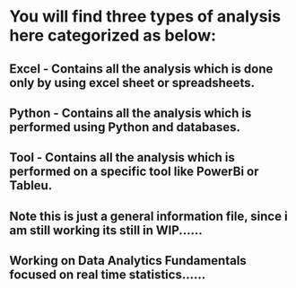 # You will find three types of analysis here categorized as below:

## Excel - Contains all the analysis which is done only by using excel sheet or spreadsheets.

## Python - Contains all the analysis which is performed using Python and databases.

## Tool - Contains all the analysis which is performed on a specific tool like PowerBi or Tableu.



## Note this is just a general information file, since i am still working its still in WIP......
## Working on Data Analytics Fundamentals focused on real time statistics......